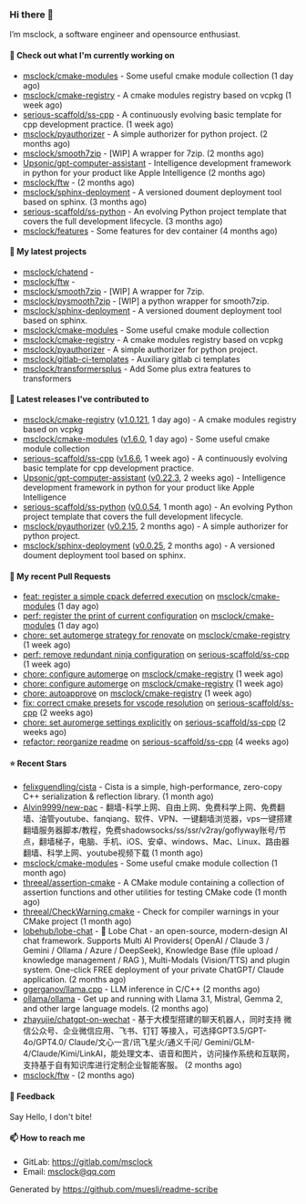 ### Hi there 👋

I’m msclock, a software engineer and opensource enthusiast.

#### 👷 Check out what I'm currently working on

- [msclock/cmake-modules](https://github.com/msclock/cmake-modules) - Some useful cmake module collection (1 day ago)
- [msclock/cmake-registry](https://github.com/msclock/cmake-registry) - A cmake modules registry based on vcpkg (1 week ago)
- [serious-scaffold/ss-cpp](https://github.com/serious-scaffold/ss-cpp) - A continuously evolving basic template for cpp development practice. (1 week ago)
- [msclock/pyauthorizer](https://github.com/msclock/pyauthorizer) - A simple authorizer for python project. (2 months ago)
- [msclock/smooth7zip](https://github.com/msclock/smooth7zip) - [WIP] A wrapper for 7zip. (2 months ago)
- [Upsonic/gpt-computer-assistant](https://github.com/Upsonic/gpt-computer-assistant) - Intelligence development framework in python for your product like Apple Intelligence (2 months ago)
- [msclock/ftw](https://github.com/msclock/ftw) -  (2 months ago)
- [msclock/sphinx-deployment](https://github.com/msclock/sphinx-deployment) - A versioned doument deployment tool based on sphinx. (3 months ago)
- [serious-scaffold/ss-python](https://github.com/serious-scaffold/ss-python) - An evolving Python project template that covers the full development lifecycle. (3 months ago)
- [msclock/features](https://github.com/msclock/features) - Some features for dev container (4 months ago)

#### 🌱 My latest projects

- [msclock/chatend](https://github.com/msclock/chatend) - 
- [msclock/ftw](https://github.com/msclock/ftw) - 
- [msclock/smooth7zip](https://github.com/msclock/smooth7zip) - [WIP] A wrapper for 7zip.
- [msclock/pysmooth7zip](https://github.com/msclock/pysmooth7zip) - [WIP] a python wrapper for smooth7zip.
- [msclock/sphinx-deployment](https://github.com/msclock/sphinx-deployment) - A versioned doument deployment tool based on sphinx.
- [msclock/cmake-modules](https://github.com/msclock/cmake-modules) - Some useful cmake module collection
- [msclock/cmake-registry](https://github.com/msclock/cmake-registry) - A cmake modules registry based on vcpkg
- [msclock/pyauthorizer](https://github.com/msclock/pyauthorizer) - A simple authorizer for python project.
- [msclock/gitlab-ci-templates](https://github.com/msclock/gitlab-ci-templates) - Auxiliary gitlab ci templates
- [msclock/transformersplus](https://github.com/msclock/transformersplus) - Add Some plus extra features to transformers

#### 🔭 Latest releases I've contributed to

- [msclock/cmake-registry](https://github.com/msclock/cmake-registry) ([v1.0.121](https://github.com/msclock/cmake-registry/releases/tag/v1.0.121), 1 day ago) - A cmake modules registry based on vcpkg
- [msclock/cmake-modules](https://github.com/msclock/cmake-modules) ([v1.6.0](https://github.com/msclock/cmake-modules/releases/tag/v1.6.0), 1 day ago) - Some useful cmake module collection
- [serious-scaffold/ss-cpp](https://github.com/serious-scaffold/ss-cpp) ([v1.6.6](https://github.com/serious-scaffold/ss-cpp/releases/tag/v1.6.6), 1 week ago) - A continuously evolving basic template for cpp development practice.
- [Upsonic/gpt-computer-assistant](https://github.com/Upsonic/gpt-computer-assistant) ([v0.22.3](https://github.com/Upsonic/gpt-computer-assistant/releases/tag/v0.22.3), 2 weeks ago) - Intelligence development framework in python for your product like Apple Intelligence
- [serious-scaffold/ss-python](https://github.com/serious-scaffold/ss-python) ([v0.0.54](https://github.com/serious-scaffold/ss-python/releases/tag/v0.0.54), 1 month ago) - An evolving Python project template that covers the full development lifecycle.
- [msclock/pyauthorizer](https://github.com/msclock/pyauthorizer) ([v0.2.15](https://github.com/msclock/pyauthorizer/releases/tag/v0.2.15), 2 months ago) - A simple authorizer for python project.
- [msclock/sphinx-deployment](https://github.com/msclock/sphinx-deployment) ([v0.0.25](https://github.com/msclock/sphinx-deployment/releases/tag/v0.0.25), 2 months ago) - A versioned doument deployment tool based on sphinx.

#### 🔨 My recent Pull Requests

- [feat: register a simple cpack deferred execution](https://github.com/msclock/cmake-modules/pull/120) on [msclock/cmake-modules](https://github.com/msclock/cmake-modules) (1 day ago)
- [perf: register the print of current configuration](https://github.com/msclock/cmake-modules/pull/119) on [msclock/cmake-modules](https://github.com/msclock/cmake-modules) (1 day ago)
- [chore: set automerge strategy for renovate](https://github.com/msclock/cmake-registry/pull/177) on [msclock/cmake-registry](https://github.com/msclock/cmake-registry) (1 week ago)
- [perf: remove redundant ninja configuration](https://github.com/serious-scaffold/ss-cpp/pull/358) on [serious-scaffold/ss-cpp](https://github.com/serious-scaffold/ss-cpp) (1 week ago)
- [chore: configure automerge](https://github.com/msclock/cmake-registry/pull/174) on [msclock/cmake-registry](https://github.com/msclock/cmake-registry) (1 week ago)
- [chore: configure automerge](https://github.com/msclock/cmake-registry/pull/173) on [msclock/cmake-registry](https://github.com/msclock/cmake-registry) (1 week ago)
- [chore: autoapprove](https://github.com/msclock/cmake-registry/pull/172) on [msclock/cmake-registry](https://github.com/msclock/cmake-registry) (1 week ago)
- [fix: correct cmake presets for vscode resolution](https://github.com/serious-scaffold/ss-cpp/pull/355) on [serious-scaffold/ss-cpp](https://github.com/serious-scaffold/ss-cpp) (2 weeks ago)
- [chore: set auromerge settings explicitly](https://github.com/serious-scaffold/ss-cpp/pull/352) on [serious-scaffold/ss-cpp](https://github.com/serious-scaffold/ss-cpp) (2 weeks ago)
- [refactor: reorganize readme](https://github.com/serious-scaffold/ss-cpp/pull/347) on [serious-scaffold/ss-cpp](https://github.com/serious-scaffold/ss-cpp) (4 weeks ago)

#### ⭐ Recent Stars

- [felixguendling/cista](https://github.com/felixguendling/cista) - Cista is a simple, high-performance, zero-copy C&#43;&#43; serialization &amp; reflection library. (1 month ago)
- [Alvin9999/new-pac](https://github.com/Alvin9999/new-pac) - 翻墙-科学上网、自由上网、免费科学上网、免费翻墙、油管youtube、fanqiang、软件、VPN、一键翻墙浏览器，vps一键搭建翻墙服务器脚本/教程，免费shadowsocks/ss/ssr/v2ray/goflyway账号/节点，翻墙梯子，电脑、手机、iOS、安卓、windows、Mac、Linux、路由器翻墙、科学上网、youtube视频下载 (1 month ago)
- [msclock/cmake-modules](https://github.com/msclock/cmake-modules) - Some useful cmake module collection (1 month ago)
- [threeal/assertion-cmake](https://github.com/threeal/assertion-cmake) - A CMake module containing a collection of assertion functions and other utilities for testing CMake code (1 month ago)
- [threeal/CheckWarning.cmake](https://github.com/threeal/CheckWarning.cmake) - Check for compiler warnings in your CMake project (1 month ago)
- [lobehub/lobe-chat](https://github.com/lobehub/lobe-chat) - 🤯 Lobe Chat - an open-source, modern-design AI chat framework. Supports Multi AI Providers( OpenAI / Claude 3 / Gemini / Ollama / Azure /  DeepSeek), Knowledge Base (file upload / knowledge management / RAG ), Multi-Modals (Vision/TTS) and plugin system. One-click FREE deployment of your private ChatGPT/ Claude application. (2 months ago)
- [ggerganov/llama.cpp](https://github.com/ggerganov/llama.cpp) - LLM inference in C/C&#43;&#43; (2 months ago)
- [ollama/ollama](https://github.com/ollama/ollama) - Get up and running with Llama 3.1, Mistral, Gemma 2, and other large language models. (2 months ago)
- [zhayujie/chatgpt-on-wechat](https://github.com/zhayujie/chatgpt-on-wechat) - 基于大模型搭建的聊天机器人，同时支持 微信公众号、企业微信应用、飞书、钉钉 等接入，可选择GPT3.5/GPT-4o/GPT4.0/ Claude/文心一言/讯飞星火/通义千问/ Gemini/GLM-4/Claude/Kimi/LinkAI，能处理文本、语音和图片，访问操作系统和互联网，支持基于自有知识库进行定制企业智能客服。 (2 months ago)
- [msclock/ftw](https://github.com/msclock/ftw) -  (2 months ago)

#### 💬 Feedback

Say Hello, I don't bite!

#### 📫 How to reach me

- GitLab: https://gitlab.com/msclock
- Email: msclock@qq.com

Generated by https://github.com/muesli/readme-scribe
